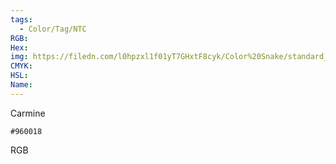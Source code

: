 ```yaml
---
tags:
  - Color/Tag/NTC
RGB:
Hex:
img: https://filedn.com/l0hpzxl1f01yT7GHxtF8cyk/Color%20Snake/standard_csv_to_svg/960018.svg
CMYK:
HSL:
Name:
---
```

Carmine
```palette
#960018
```
RGB
